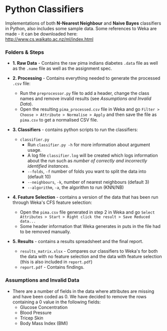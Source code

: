 # Python Classifiers

Implementations of both **N-Nearest Neighbour** and **Naive Bayes** classifiers in Python, also includes some sample data. Some references to Weka are made - it can be downloaded here: http://www.cs.waikato.ac.nz/ml/index.html

### Folders & Steps
* **1. Raw Data** - Contains the raw pima indians diabetes `.data` file as well as the `.name` file as well as the assignment spec.
* **2. Processing** - Contains everything needed to generate the processed `.csv` file:
	*  Run the `preprocessor.py` file to add a header, change the class names and remove invalid results (see *Assumptions and Invalid Data*).
	* Open the resulting `pima_processed.csv` file in Weka and go `Filter > Choose > Attribute > Normalise > Apply` and then save the file as `pima.csv` to get a normalised CSV file.
* **3. Classifiers** - contains python scripts to run the classifiers:
	* `classifier.py`
		* Run `classifier.py -h` for more information about argument usage.
		* A log file `classifier.log` will be created which logs information about the run such as *number of correctly and incorrectly identified instances*.
		* `--folds`, `-f`  number of folds you want to split the data into (default 10)
		* `--neighbours`, `-k`, number of nearest neighbours (default 3)
		* `--algorithm`, `-a`, the algorithm to run (KNN/NB)
* **4. Feature Selection** - contains a version of the data that has been run through Weka's CFS feature selection:
	* Open the `pima.csv` file generated in step 2 in Weka and go `Select Attributes > Start > Right click the result > Save Reduced data...`
	* Some header information that Weka generates in puts in the file had to be removed manually.

* **5. Results** - contains a results spreadsheet and the final report.
	* `results_matrix.xlsx` - Compares our classifiers to Weka's for both the data with no feature selection and the data with feature selection (this is also included in `report.pdf`)
	* `report.pdf` - Contains findings.

### Assumptions and Invalid Data
* There are a number of fields in the data where attributes are missing and have been coded as 0. We have decided to remove the rows containing a 0 value in the following fields:
	* Glucose Concentration
	* Blood Pressure
	* Tricep Skin
	* Body Mass Index (BMI)
